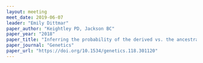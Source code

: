 ```yaml
---
layout: meeting
meet_date: 2019-06-07
leader: "Emily Dittmar"
paper_author: "Keightley PD, Jackson BC"
paper_year: "2018"
paper_title: "Inferring the probability of the derived vs. the ancestral allelic state at a polymorphic site"
paper_journal: "Genetics"
paper_url: "https://doi.org/10.1534/genetics.118.301120"
---
```

